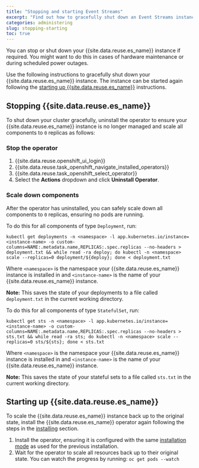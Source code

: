 ```yaml
---
title: "Stopping and starting Event Streams"
excerpt: "Find out how to gracefully shut down an Event Streams instance, for example, in preparation for maintenance."
categories: administering
slug: stopping-starting
toc: true
---
```


You can stop or shut down your {{site.data.reuse.es_name}} instance if required.
You might want to do this in cases of hardware maintenance or during scheduled power outages.

Use the following instructions to gracefully shut down your {{site.data.reuse.es_name}} instance. The instance can be started again following the [starting up {{site.data.reuse.es_name}}](#starting-up-event-streams) instructions.

## Stopping {{site.data.reuse.es_name}}

To shut down your cluster gracefully, uninstall the operator to ensure your {{site.data.reuse.es_name}} instance is no longer managed and scale all components to `0` replicas as follows:

### Stop the operator

1. {{site.data.reuse.openshift_ui_login}}
2. {{site.data.reuse.task_openshift_navigate_installed_operators}}
3. {{site.data.reuse.task_openshift_select_operator}}
4. Select the **Actions** dropdown and click **Uninstall Operator**.

### Scale down components

After the operator has uninstalled, you can safely scale down all components to `0` replicas, ensuring no pods are running.

To do this for all components of type `Deployment`, run:

```
kubectl get deployments -n <namespace> -l app.kubernetes.io/instance=<instance-name> -o custom-columns=NAME:.metadata.name,REPLICAS:.spec.replicas --no-headers > deployment.txt && while read -ra deploy; do kubectl -n <namespace> scale --replicas=0 deployment/${deploy}; done < deployment.txt
```

Where `<namespace>` is the namespace your {{site.data.reuse.es_name}} instance is installed in and `<instance-name>` is the name of your {{site.data.reuse.es_name}} instance.

**Note:** This saves the state of your deployments to a file called `deployment.txt` in the current working directory.

To do this for all components of type `StatefulSet`, run:

```
kubectl get sts -n <namespace> -l app.kubernetes.io/instance=<instance-name> -o custom-columns=NAME:.metadata.name,REPLICAS:.spec.replicas --no-headers > sts.txt && while read -ra sts; do kubectl -n <namespace> scale --replicas=0 sts/${sts}; done < sts.txt
```

Where `<namespace>` is the namespace your {{site.data.reuse.es_name}} instance is installed in and `<instance-name>` is the name of your {{site.data.reuse.es_name}} instance.

**Note:** This saves the state of your stateful sets to a file called `sts.txt` in the current working directory.

## Starting up {{site.data.reuse.es_name}}

To scale the {{site.data.reuse.es_name}} instance back up to the original state, install the {{site.data.reuse.es_name}} operator again following the steps in the [installing](../../installing/installing/#install-the-event-streams-operator) section.

1. Install the operator, ensuring it is configured with the same [installation mode](../../installing/installing/#choosing-operator-installation-mode) as used for the previous installation.
2. Wait for the operator to scale all resources back up to their original state. You can watch the progress by running:
   `oc get pods --watch`
